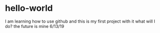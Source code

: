 # hello-world

I am learning how to use github and this is my first project with it
what will I do?
the future is mine 6/13/19
